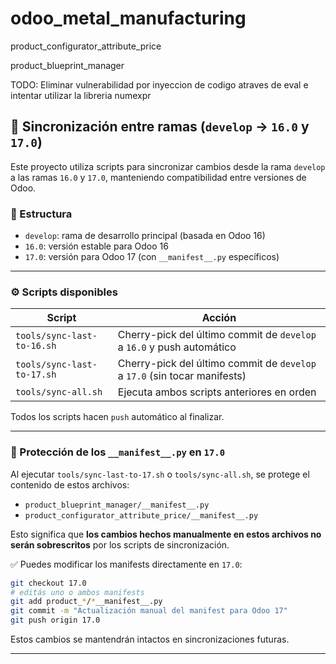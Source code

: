 # odoo_metal_manufacturing

product_configurator_attribute_price

product_blueprint_manager


TODO:
Eliminar vulnerabilidad por inyeccion de codigo atraves de eval e intentar utilizar la libreria numexpr


## 🔄 Sincronización entre ramas (`develop` → `16.0` y `17.0`)

Este proyecto utiliza scripts para sincronizar cambios desde la rama `develop` a las ramas `16.0` y `17.0`, manteniendo compatibilidad entre versiones de Odoo.

### 📁 Estructura
- `develop`: rama de desarrollo principal (basada en Odoo 16)
- `16.0`: versión estable para Odoo 16
- `17.0`: versión para Odoo 17 (con `__manifest__.py` específicos)

---

### ⚙️ Scripts disponibles

| Script                       | Acción                                                                 |
|-----------------------------|------------------------------------------------------------------------|
| `tools/sync-last-to-16.sh`  | Cherry-pick del último commit de `develop` a `16.0` y push automático |
| `tools/sync-last-to-17.sh`  | Cherry-pick del último commit de `develop` a `17.0` (sin tocar manifests) |
| `tools/sync-all.sh`         | Ejecuta ambos scripts anteriores en orden                             |

Todos los scripts hacen `push` automático al finalizar.

---

### 🔐 Protección de los `__manifest__.py` en `17.0`

Al ejecutar `tools/sync-last-to-17.sh` o `tools/sync-all.sh`, se protege el contenido de estos archivos:

- `product_blueprint_manager/__manifest__.py`
- `product_configurator_attribute_price/__manifest__.py`

Esto significa que **los cambios hechos manualmente en estos archivos no serán sobrescritos** por los scripts de sincronización.

✅ Puedes modificar los manifests directamente en `17.0`:

```bash
git checkout 17.0
# editás uno o ambos manifests
git add product_*/*__manifest__.py
git commit -m "Actualización manual del manifest para Odoo 17"
git push origin 17.0
```

Estos cambios se mantendrán intactos en sincronizaciones futuras.

---
